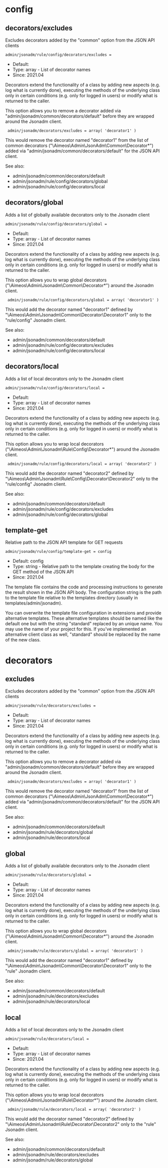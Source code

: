 
# config
## decorators/excludes

Excludes decorators added by the "common" option from the JSON API clients

```
admin/jsonadm/rule/config/decorators/excludes =
```

* Default:
* Type: array - List of decorator names
* Since: 2021.04

Decorators extend the functionality of a class by adding new aspects
(e.g. log what is currently done), executing the methods of the underlying
class only in certain conditions (e.g. only for logged in users) or
modify what is returned to the caller.

This option allows you to remove a decorator added via
"admin/jsonadm/common/decorators/default" before they are wrapped
around the Jsonadm client.

```
 admin/jsonadm/decorators/excludes = array( 'decorator1' )
```

This would remove the decorator named "decorator1" from the list of
common decorators ("\Aimeos\Admin\JsonAdm\Common\Decorator\*") added via
"admin/jsonadm/common/decorators/default" for the JSON API client.

See also:

* admin/jsonadm/common/decorators/default
* admin/jsonadm/rule/config/decorators/global
* admin/jsonadm/rule/config/decorators/local

## decorators/global

Adds a list of globally available decorators only to the Jsonadm client

```
admin/jsonadm/rule/config/decorators/global =
```

* Default:
* Type: array - List of decorator names
* Since: 2021.04

Decorators extend the functionality of a class by adding new aspects
(e.g. log what is currently done), executing the methods of the underlying
class only in certain conditions (e.g. only for logged in users) or
modify what is returned to the caller.

This option allows you to wrap global decorators
("\Aimeos\Admin\Jsonadm\Common\Decorator\*") around the Jsonadm
client.

```
 admin/jsonadm/rule/config/decorators/global = array( 'decorator1' )
```

This would add the decorator named "decorator1" defined by
"\Aimeos\Admin\Jsonadm\Common\Decorator\Decorator1" only to the
"rule/config" Jsonadm client.

See also:

* admin/jsonadm/common/decorators/default
* admin/jsonadm/rule/config/decorators/excludes
* admin/jsonadm/rule/config/decorators/local

## decorators/local

Adds a list of local decorators only to the Jsonadm client

```
admin/jsonadm/rule/config/decorators/local =
```

* Default:
* Type: array - List of decorator names
* Since: 2021.04

Decorators extend the functionality of a class by adding new aspects
(e.g. log what is currently done), executing the methods of the underlying
class only in certain conditions (e.g. only for logged in users) or
modify what is returned to the caller.

This option allows you to wrap local decorators
("\Aimeos\Admin\Jsonadm\Rule\Config\Decorator\*") around the Jsonadm
client.

```
 admin/jsonadm/rule/config/decorators/local = array( 'decorator2' )
```

This would add the decorator named "decorator2" defined by
"\Aimeos\Admin\Jsonadm\Rule\Config\Decorator\Decorator2" only to the
"rule/config" Jsonadm client.

See also:

* admin/jsonadm/common/decorators/default
* admin/jsonadm/rule/config/decorators/excludes
* admin/jsonadm/rule/config/decorators/global

## template-get

Relative path to the JSON API template for GET requests

```
admin/jsonadm/rule/config/template-get = config
```

* Default: config
* Type: string - Relative path to the template creating the body for the GET method of the JSON API
* Since: 2021.04

The template file contains the code and processing instructions
to generate the result shown in the JSON API body. The
configuration string is the path to the template file relative
to the templates directory (usually in templates/admin/jsonadm).

You can overwrite the template file configuration in extensions and
provide alternative templates. These alternative templates should be
named like the default one but with the string "standard" replaced by
an unique name. You may use the name of your project for this. If
you've implemented an alternative client class as well, "standard"
should be replaced by the name of the new class.


# decorators
## excludes

Excludes decorators added by the "common" option from the JSON API clients

```
admin/jsonadm/rule/decorators/excludes =
```

* Default:
* Type: array - List of decorator names
* Since: 2021.04

Decorators extend the functionality of a class by adding new aspects
(e.g. log what is currently done), executing the methods of the underlying
class only in certain conditions (e.g. only for logged in users) or
modify what is returned to the caller.

This option allows you to remove a decorator added via
"admin/jsonadm/common/decorators/default" before they are wrapped
around the Jsonadm client.

```
 admin/jsonadm/decorators/excludes = array( 'decorator1' )
```

This would remove the decorator named "decorator1" from the list of
common decorators ("\Aimeos\Admin\JsonAdm\Common\Decorator\*") added via
"admin/jsonadm/common/decorators/default" for the JSON API client.

See also:

* admin/jsonadm/common/decorators/default
* admin/jsonadm/rule/decorators/global
* admin/jsonadm/rule/decorators/local

## global

Adds a list of globally available decorators only to the Jsonadm client

```
admin/jsonadm/rule/decorators/global =
```

* Default:
* Type: array - List of decorator names
* Since: 2021.04

Decorators extend the functionality of a class by adding new aspects
(e.g. log what is currently done), executing the methods of the underlying
class only in certain conditions (e.g. only for logged in users) or
modify what is returned to the caller.

This option allows you to wrap global decorators
("\Aimeos\Admin\Jsonadm\Common\Decorator\*") around the Jsonadm
client.

```
 admin/jsonadm/rule/decorators/global = array( 'decorator1' )
```

This would add the decorator named "decorator1" defined by
"\Aimeos\Admin\Jsonadm\Common\Decorator\Decorator1" only to the
"rule" Jsonadm client.

See also:

* admin/jsonadm/common/decorators/default
* admin/jsonadm/rule/decorators/excludes
* admin/jsonadm/rule/decorators/local

## local

Adds a list of local decorators only to the Jsonadm client

```
admin/jsonadm/rule/decorators/local =
```

* Default:
* Type: array - List of decorator names
* Since: 2021.04

Decorators extend the functionality of a class by adding new aspects
(e.g. log what is currently done), executing the methods of the underlying
class only in certain conditions (e.g. only for logged in users) or
modify what is returned to the caller.

This option allows you to wrap local decorators
("\Aimeos\Admin\Jsonadm\Rule\Decorator\*") around the Jsonadm
client.

```
 admin/jsonadm/rule/decorators/local = array( 'decorator2' )
```

This would add the decorator named "decorator2" defined by
"\Aimeos\Admin\Jsonadm\Rule\Decorator\Decorator2" only to the
"rule" Jsonadm client.

See also:

* admin/jsonadm/common/decorators/default
* admin/jsonadm/rule/decorators/excludes
* admin/jsonadm/rule/decorators/global
